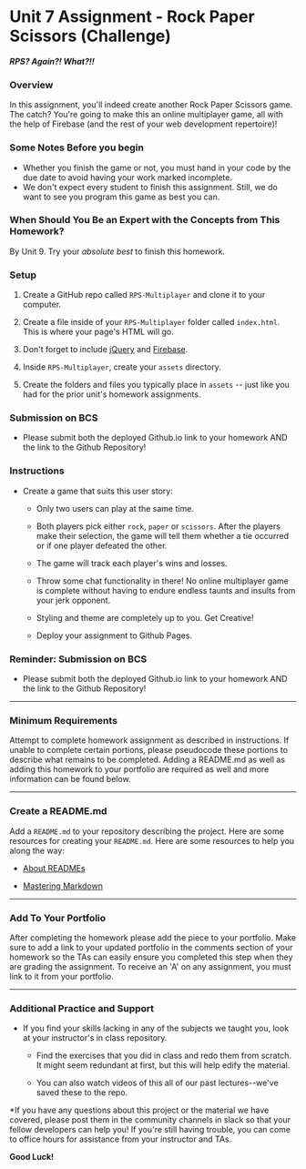 # Unit 7 Assignment - Rock Paper Scissors (Challenge)

**_RPS? Again?! What?!!_**

### Overview

In this assignment, you'll indeed create another Rock Paper Scissors game. The catch? You're going to make this an online multiplayer game, all with the help of Firebase (and the rest of your web development repertoire)!

### Some Notes Before you begin

- Whether you finish the game or not, you must hand in your code by the due date to avoid having your work marked incomplete.
- We don't expect every student to finish this assignment. Still, we do want to see you program this game as best you can.

### When Should You Be an Expert with the Concepts from This Homework?

By Unit 9. Try your _absolute best_ to finish this homework.

### Setup

1. Create a GitHub repo called `RPS-Multiplayer` and clone it to your computer.

2. Create a file inside of your `RPS-Multiplayer` folder called `index.html`. This is where your page's HTML will go.
3. Don't forget to include [jQuery](https://cdnjs.cloudflare.com/ajax/libs/jquery/3.2.1/jquery.min.js) and [Firebase](https://www.gstatic.com/firebasejs/live/3.0/firebase.js).

4. Inside `RPS-Multiplayer`, create your `assets` directory.
5. Create the folders and files you typically place in `assets` -- just like you had for the prior unit's homework assignments.

### Submission on BCS

- Please submit both the deployed Github.io link to your homework AND the link to the Github Repository!

### Instructions

- Create a game that suits this user story:

  - Only two users can play at the same time.

  - Both players pick either `rock`, `paper` or `scissors`. After the players make their selection, the game will tell them whether a tie occurred or if one player defeated the other.

  - The game will track each player's wins and losses.

  - Throw some chat functionality in there! No online multiplayer game is complete without having to endure endless taunts and insults from your jerk opponent.

  - Styling and theme are completely up to you. Get Creative!

  - Deploy your assignment to Github Pages.

### Reminder: Submission on BCS

- Please submit both the deployed Github.io link to your homework AND the link to the Github Repository!

---

### Minimum Requirements

Attempt to complete homework assignment as described in instructions. If unable to complete certain portions, please pseudocode these portions to describe what remains to be completed. Adding a README.md as well as adding this homework to your portfolio are required as well and more information can be found below.

---

### Create a README.md

Add a `README.md` to your repository describing the project. Here are some resources for creating your `README.md`. Here are some resources to help you along the way:

- [About READMEs](https://help.github.com/articles/about-readmes/)

- [Mastering Markdown](https://guides.github.com/features/mastering-markdown/)

---

### Add To Your Portfolio

After completing the homework please add the piece to your portfolio. Make sure to add a link to your updated portfolio in the comments section of your homework so the TAs can easily ensure you completed this step when they are grading the assignment. To receive an 'A' on any assignment, you must link to it from your portfolio.

---

### Additional Practice and Support

- If you find your skills lacking in any of the subjects we taught you, look at your instructor's in class repository.

  - Find the exercises that you did in class and redo them from scratch. It might seem redundant at first, but this will help edify the material.

  - You can also watch videos of this all of our past lectures--we've saved these to the repo.

\*If you have any questions about this project or the material we have covered, please post them in the community channels in slack so that your fellow developers can help you! If you're still having trouble, you can come to office hours for assistance from your instructor and TAs.

**Good Luck!**
